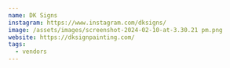 ```yaml
---
name: DK Signs
instagram: https://www.instagram.com/dksigns/
image: /assets/images/screenshot-2024-02-10-at-3.30.21 pm.png
website: https://dksignpainting.com/
tags:
  - vendors
---
```


